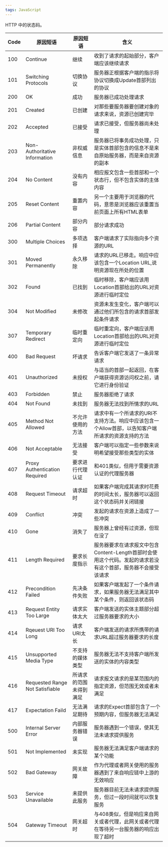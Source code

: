 ```yaml
---
tags: JavaScript
---
```

HTTP 中的状态码。

| Code | 原因短语 | 原因短语 | 含义 |
| ------ | -------- | -------- | ---- |
| 100 | Continue | 继续 | 收到了请求的起始部分，客户端应该继续请求 |
| 101 | Switching Protocols | 切换协议 | 服务器正根据客户端的指示将协议切换成Update首部列出的协议 |
| 200 | OK | 成功 | 服务器已成功处理请求 |
| 201 | Created | 已创建 | 对那些要服务器要创建对象的请求来说，资源已创建完毕 |
| 202 | Accepted | 已接受 | 请求已接受，但服务器尚未处理 |
| 203 | Non-Authoritative Information | 非权威信息 | 服务器已将事务成功处理，只是实体首部包含的信息不是来自原始服务器，而是来自资源的副本 |
| 204 | No Content | 没有内容 | 相应报文包含一些首部和一个状态行，但不包含实体的主体内容 |
| 205 | Reset Content | 重置内容 | 另一个主要用于浏览器的代码，意思是浏览器应该重置当前页面上所有HTML表单 |
| 206 | Partial Content | 部分内容 | 部分请求成功 |
| 300 | Multiple Choices | 多项选择 | 客户端请求了实际指向多个资源的URL |
| 301 | Moved Permanently | 永久移除 | 请求的URL已移走。响应中应该包含一个Location URL,说明资源现在所处的位置 |
| 302 | Found | 已找到 | 临时移除，客户端应该用Location首部给出的URL对资源进行临时定位 |
| 304 | Not Modified | 未修改 | 资源未发生变化，客户端可以通过他们所包含的请求首部发起条件请求 |
| 307 | Temporary Redirect | 临时重定向 | 临时重定向，客户端应该用Location首部给出的URL对资源进行临时定位 |
| 400 | Bad Request | 坏请求 | 告诉客户端它发送了一条异常请求 |
| 401 | Unauthorized | 未授权 | 与适当的首部一起返回，在客户端获得资源访问权之前，请它进行身份验证 |
| 403 | Forbidden | 禁止 | 服务器拒绝了请求 | 
| 404 | Not Found | 未找到 | 服务器无法找到所情求的URL |
| 405 | Method Not Allowed | 不允许使用的方法 | 请求中有一个所请求的URI不支持方法。响应中应该包含一个Allow首部，以告知客户端所请求的资源支持的方法 |
| 406 | Not Acceptable | 无法接受 | 客户端可以指定一些参数来说明希望接受那些类型的实体 |
| 407 | Proxy Authentication Required | 要求进行代理认证 | 和401类似，但用于需要资源认证的代理服务器 |
| 408 | Request Timeout | 请求超时 | 如果客户端完成其请求时花费的时间太长，服务器可以返回这个状态码并关闭链接 |
| 409 | Conflict | 冲突 | 发起的请求在资源上造成了一些冲突 |
| 410 | Gone | 消失了 | 服务器上曾经有过资源，但现在没了 |
| 411 | Length Required | 要求长度指示 | 服务器要求在请求报文中包含Content-Length首部时会使用这个代码。发起的请求若没有这个首部，服务器不会接受该请求 |
| 412 | Precondition Failed | 先决条件失败 | 如果客户端发起了一个条件请求，如果服务器无法满足其中某个条件，则返回该状态码 |
| 413 | Request Entity Too Large | 请求实体太大 | 客户端发送的实体主题部分超过服务器要求的大小 |
| 414 | Rqeuest URI Too Long | 请求URI太长 |客户端发送的请求所携带的请求URL超过服务器要求的长度 |
| 415 | Unsupported Media Type | 不支持的媒体类型 | 服务器无法不支持客户端所发送的实体的内容类型 |
| 416 | Requested Range Not Satisfiable | 所请求的范围未得到满足 | 请求报文请求的是某范围内的指定资源，但范围无效或者未满足 |
| 417 | Expectation Faild | 无法满足期待 | 请求的Expect首部包含了一个预期内容，但服务器无法满足 |
| 500 | Internal Server Error | 内部服务器错误 | 服务器遇到一个错误，使其无法未请求提供服务 | 
| 501 | Not Implemented | 未实现 | 服务器无法满足客户端请求的某个功能 |
| 502 | Bad Gateway | 网关故障 | 作为代理或者网关使用的服务器遇到了来自响应链中上游的无效响应 | 
| 503 | Service Unavailable | 未提供此服务 | 服务器目前无法未请求提供服务，但过一段时间就可以恢复服务 |
| 504 | Gateway Timeout | 网关超时 | 与408类似，但是响应来自网关或者代理，此网关或者代理在等待另一台服务器的响应出现了超时 |